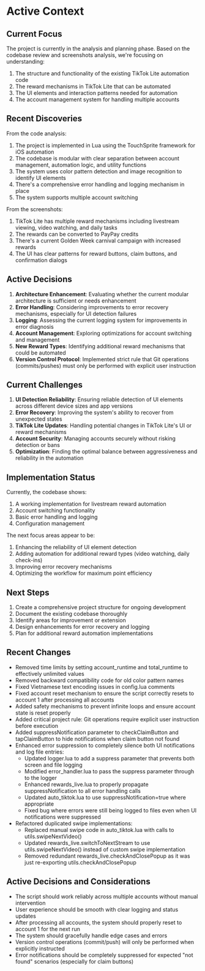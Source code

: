 <!-- 
  activeContext.md - What we're currently working on
  This file contains information about current focus, recent changes, and next steps
-->

# Active Context

## Current Focus

The project is currently in the analysis and planning phase. Based on the codebase review and screenshots analysis, we're focusing on understanding:

1. The structure and functionality of the existing TikTok Lite automation code
2. The reward mechanisms in TikTok Lite that can be automated
3. The UI elements and interaction patterns needed for automation
4. The account management system for handling multiple accounts

## Recent Discoveries

From the code analysis:

1. The project is implemented in Lua using the TouchSprite framework for iOS automation
2. The codebase is modular with clear separation between account management, automation logic, and utility functions
3. The system uses color pattern detection and image recognition to identify UI elements
4. There's a comprehensive error handling and logging mechanism in place
5. The system supports multiple account switching

From the screenshots:

1. TikTok Lite has multiple reward mechanisms including livestream viewing, video watching, and daily tasks
2. The rewards can be converted to PayPay credits
3. There's a current Golden Week carnival campaign with increased rewards
4. The UI has clear patterns for reward buttons, claim buttons, and confirmation dialogs

## Active Decisions

1. **Architecture Enhancement**: Evaluating whether the current modular architecture is sufficient or needs enhancement
2. **Error Handling**: Considering improvements to error recovery mechanisms, especially for UI detection failures
3. **Logging**: Assessing the current logging system for improvements in error diagnosis
4. **Account Management**: Exploring optimizations for account switching and management
5. **New Reward Types**: Identifying additional reward mechanisms that could be automated
6. **Version Control Protocol**: Implemented strict rule that Git operations (commits/pushes) must only be performed with explicit user instruction

## Current Challenges

1. **UI Detection Reliability**: Ensuring reliable detection of UI elements across different device sizes and app versions
2. **Error Recovery**: Improving the system's ability to recover from unexpected states
3. **TikTok Lite Updates**: Handling potential changes in TikTok Lite's UI or reward mechanisms
4. **Account Security**: Managing accounts securely without risking detection or bans
5. **Optimization**: Finding the optimal balance between aggressiveness and reliability in the automation

## Implementation Status

Currently, the codebase shows:

1. A working implementation for livestream reward automation
2. Account switching functionality
3. Basic error handling and logging
4. Configuration management

The next focus areas appear to be:

1. Enhancing the reliability of UI element detection
2. Adding automation for additional reward types (video watching, daily check-ins)
3. Improving error recovery mechanisms
4. Optimizing the workflow for maximum point efficiency

## Next Steps

1. Create a comprehensive project structure for ongoing development
2. Document the existing codebase thoroughly
3. Identify areas for improvement or extension
4. Design enhancements for error recovery and logging
5. Plan for additional reward automation implementations

## Recent Changes

- Removed time limits by setting account_runtime and total_runtime to effectively unlimited values
- Removed backward compatibility code for old color pattern names
- Fixed Vietnamese text encoding issues in config.lua comments
- Fixed account reset mechanism to ensure the script correctly resets to account 1 after processing all accounts
- Added safety mechanisms to prevent infinite loops and ensure account state is reset properly
- Added critical project rule: Git operations require explicit user instruction before execution
- Added suppressNotification parameter to checkClaimButton and tapClaimButton to hide notifications when claim button not found
- Enhanced error suppression to completely silence both UI notifications and log file entries:
  - Updated logger.lua to add a suppress parameter that prevents both screen and file logging
  - Modified error_handler.lua to pass the suppress parameter through to the logger
  - Enhanced rewards_live.lua to properly propagate suppressNotification to all error handling calls
  - Updated auto_tiktok.lua to use suppressNotification=true where appropriate
  - Fixed bug where errors were still being logged to files even when UI notifications were suppressed
- Refactored duplicated swipe implementations:
  - Replaced manual swipe code in auto_tiktok.lua with calls to utils.swipeNextVideo()
  - Updated rewards_live.switchToNextStream to use utils.swipeNextVideo() instead of custom swipe implementation
  - Removed redundant rewards_live.checkAndClosePopup as it was just re-exporting utils.checkAndClosePopup

## Active Decisions and Considerations

- The script should work reliably across multiple accounts without manual intervention
- User experience should be smooth with clear logging and status updates
- After processing all accounts, the system should properly reset to account 1 for the next run
- The system should gracefully handle edge cases and errors
- Version control operations (commit/push) will only be performed when explicitly instructed
- Error notifications should be completely suppressed for expected "not found" scenarios (especially for claim buttons) 